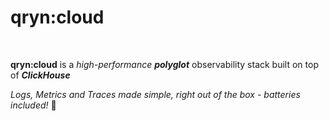 # qryn:cloud

<br>


**qryn:cloud** is a _high-performance_ _**polyglot**_ observability stack built on top of _**ClickHouse**_

_Logs, Metrics and Traces made simple, right out of the box - batteries included!_ 🔋

